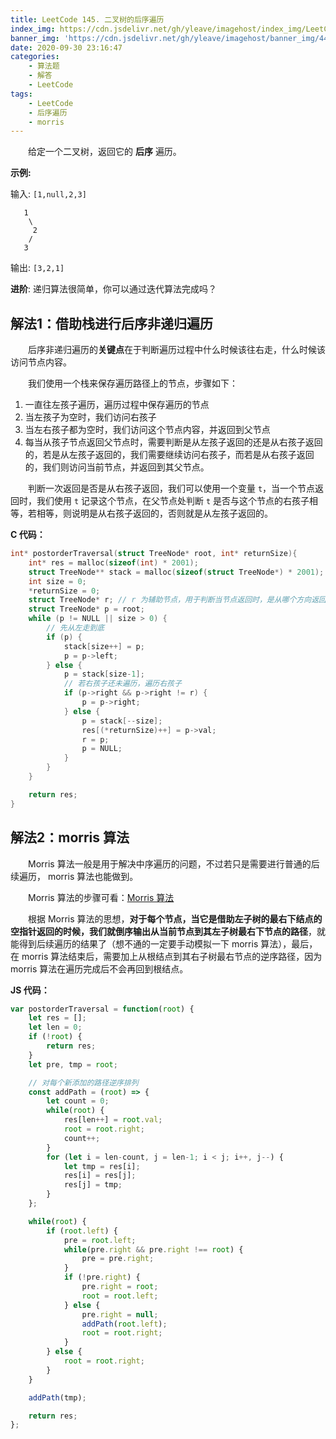 ```yaml
---
title: LeetCode 145. 二叉树的后序遍历
index_img: https://cdn.jsdelivr.net/gh/yleave/imagehost/index_img/LeetCode.jpg
banner_img: 'https://cdn.jsdelivr.net/gh/yleave/imagehost/banner_img/44.png'
date: 2020-09-30 23:16:47
categories:
    - 算法题
    - 解答
    - LeetCode
tags:
    - LeetCode
    - 后序遍历
    - morris
---
```



&emsp;&emsp;给定一个二叉树，返回它的 **后序** 遍历。

**示例:**

输入: `[1,null,2,3]  `

```
   1
    \
     2
    /
   3 
```

输出: `[3,2,1]`

**进阶**: 递归算法很简单，你可以通过迭代算法完成吗？



## 解法1：借助栈进行后序非递归遍历

&emsp;&emsp;后序非递归遍历的**关键点**在于判断遍历过程中什么时候该往右走，什么时候该访问节点内容。

&emsp;&emsp;我们使用一个栈来保存遍历路径上的节点，步骤如下：

1. 一直往左孩子遍历，遍历过程中保存遍历的节点
2. 当左孩子为空时，我们访问右孩子
3. 当左右孩子都为空时，我们访问这个节点内容，并返回到父节点
4. 每当从孩子节点返回父节点时，需要判断是从左孩子返回的还是从右孩子返回的，若是从左孩子返回的，我们需要继续访问右孩子，而若是从右孩子返回的，我们则访问当前节点，并返回到其父节点。

&emsp;&emsp;判断一次返回是否是从右孩子返回，我们可以使用一个变量 `t`，当一个节点返回时，我们使用 `t` 记录这个节点，在父节点处判断 `t` 是否与这个节点的右孩子相等，若相等，则说明是从右孩子返回的，否则就是从左孩子返回的。



**C 代码：**

```c
int* postorderTraversal(struct TreeNode* root, int* returnSize){
    int* res = malloc(sizeof(int) * 2001);
    struct TreeNode** stack = malloc(sizeof(struct TreeNode*) * 2001);
    int size = 0;
    *returnSize = 0;
    struct TreeNode* r; // r 为辅助节点，用于判断当节点返回时，是从哪个方向返回到父节点的。
    struct TreeNode* p = root;
    while (p != NULL || size > 0) {
        // 先从左走到底
        if (p) {
            stack[size++] = p;
            p = p->left;
        } else {
            p = stack[size-1];
            // 若右孩子还未遍历，遍历右孩子
            if (p->right && p->right != r) {
                p = p->right;
            } else {
                p = stack[--size];
                res[(*returnSize)++] = p->val;
                r = p;
                p = NULL;
            }
        }
    }

    return res;
}
```



## 解法2：morris 算法

&emsp;&emsp;Morris 算法一般是用于解决中序遍历的问题，不过若只是需要进行普通的后续遍历， morris 算法也能做到。

&emsp;&emsp;Morris 算法的步骤可看：[Morris 算法](https://yleave.top/2020/09/24/%E7%AE%97%E6%B3%95%E9%A2%98/%E7%AE%97%E6%B3%95%E7%9F%A5%E8%AF%86/Morris%E7%AE%97%E6%B3%95/)

&emsp;&emsp;根据 Morris 算法的思想，**对于每个节点，当它是借助左子树的最右下结点的空指针返回的时候，我们就倒序输出从当前节点到其左子树最右下节点的路径**，就能得到后续遍历的结果了（想不通的一定要手动模拟一下 morris 算法），最后，在 morris 算法结束后，需要加上从根结点到其右子树最右节点的逆序路径，因为 morris 算法在遍历完成后不会再回到根结点。



**JS 代码：**

```js
var postorderTraversal = function(root) {
    let res = [];
    let len = 0;
    if (!root) {
        return res;
    }
    let pre, tmp = root;

    // 对每个新添加的路径逆序排列
    const addPath = (root) => {
        let count = 0;
        while(root) {
            res[len++] = root.val;
            root = root.right;
            count++;
        }
        for (let i = len-count, j = len-1; i < j; i++, j--) {
            let tmp = res[i];
            res[i] = res[j];
            res[j] = tmp;
        }
    };

    while(root) {
        if (root.left) {
            pre = root.left;
            while(pre.right && pre.right !== root) {
                pre = pre.right;
            }
            if (!pre.right) {
                pre.right = root;
                root = root.left;
            } else {
                pre.right = null;
                addPath(root.left);
                root = root.right;
            }
        } else {
            root = root.right;
        }
    }

    addPath(tmp);

    return res;
};
```
